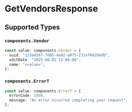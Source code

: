 # GetVendorsResponse


## Supported Types

### `components.Vendor`

```typescript
const value: components.Vendor = {
  uuid: "123e4567-7095-4e02-a075-231ef0d2b6db",
  editDate: "2025-08-01 12:00:00",
  name: "<value>",
};
```

### `components.ErrorT`

```typescript
const value: components.ErrorT = {
  errorCode: 1000,
  message: "An error occurred completing your request",
};
```

